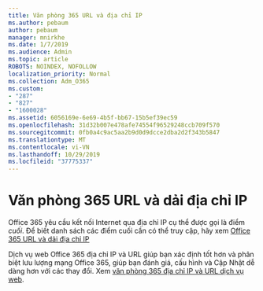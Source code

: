 ```yaml
---
title: Văn phòng 365 URL và địa chỉ IP
ms.author: pebaum
author: pebaum
manager: mnirkhe
ms.date: 1/7/2019
ms.audience: Admin
ms.topic: article
ROBOTS: NOINDEX, NOFOLLOW
localization_priority: Normal
ms.collection: Adm_O365
ms.custom:
- "287"
- "827"
- "1600028"
ms.assetid: 6056169e-6e69-4b5f-bb67-15b5ef39ec59
ms.openlocfilehash: 31d32b007e478afe74554f96529248ccb709f570
ms.sourcegitcommit: 0fb0a4c9ac5aa2b9d0d9dcce2dba2d2f343b5847
ms.translationtype: MT
ms.contentlocale: vi-VN
ms.lasthandoff: 10/29/2019
ms.locfileid: "37775337"
---
```

# <a name="office-365-urls-and-ip-address-ranges"></a>Văn phòng 365 URL và dải địa chỉ IP

Office 365 yêu cầu kết nối Internet qua địa chỉ IP cụ thể được gọi là điểm *cuối*.
Để biết danh sách các điểm cuối cần có thể truy cập, hãy xem [Office 365 URL và dải địa chỉ IP](https://docs.microsoft.com/office365/enterprise/urls-and-ip-address-ranges) 

Dịch vụ web Office 365 địa chỉ IP và URL giúp bạn xác định tốt hơn và phân biệt lưu lượng mạng Office 365, giúp bạn đánh giá, cấu hình và Cập Nhật dễ dàng hơn với các thay đổi. Xem [văn phòng 365 địa chỉ IP và URL dịch vụ web](https://docs.microsoft.com/office365/enterprise/office-365-ip-web-service).
